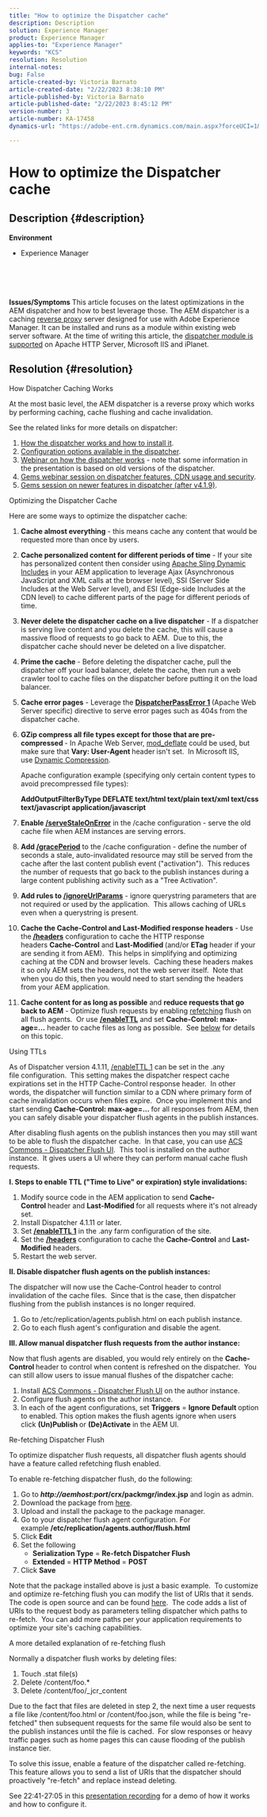 ```yaml
---
title: "How to optimize the Dispatcher cache"
description: Description
solution: Experience Manager
product: Experience Manager
applies-to: "Experience Manager"
keywords: "KCS"
resolution: Resolution
internal-notes: 
bug: False
article-created-by: Victoria Barnato
article-created-date: "2/22/2023 8:38:10 PM"
article-published-by: Victoria Barnato
article-published-date: "2/22/2023 8:45:12 PM"
version-number: 3
article-number: KA-17458
dynamics-url: "https://adobe-ent.crm.dynamics.com/main.aspx?forceUCI=1&pagetype=entityrecord&etn=knowledgearticle&id=3b6f9ccd-f0b2-ed11-83fe-6045bd0067ea"

---
```

# How to optimize the Dispatcher cache

## Description {#description}

<b>Environment</b>
- Experience Manager

<br><br> <br><br><b>Issues/Symptoms</b>
This article focuses on the latest optimizations in the AEM dispatcher and how to best leverage those. The AEM dispatcher is a caching [reverse proxy](https://stackoverflow.com/questions/224664/difference-between-proxy-server-and-reverse-proxy-server) server designed for use with Adobe Experience Manager. It can be installed and runs as a module within existing web server software. At the time of writing this article, the [dispatcher module is supported](https://helpx.adobe.com/experience-manager/dispatcher/using/dispatcher-install.html) on Apache HTTP Server, Microsoft IIS and iPlanet.


## Resolution {#resolution}


How Dispatcher Caching Works

At the most basic level, the AEM dispatcher is a reverse proxy which works by performing caching, cache flushing and cache invalidation.

See the related links for more details on dispatcher:

1. [How the dispatcher works and how to install it](https://helpx.adobe.com/experience-manager/dispatcher/using/dispatcher.html).
2. [Configuration options available in the dispatcher](https://helpx.adobe.com/experience-manager/dispatcher/using/dispatcher-configuration.html).
3. [Webinar on how the dispatcher works](https://github.com/cqsupport/webinar-dispatchercache) - note that some information in the presentation is based on old versions of the dispatcher.
4. [Gems webinar session on dispatcher features, CDN usage and security](https://experienceleague.adobe.com/docs/experience-manager-gems-events/gems/gems2015/aem-dispatcher-caching-new-features-and-optimizations.html?lang=en).
5. [Gems session on newer features in dispatcher (after v4.1.9)](https://helpx.adobe.com/experience-manager/kt/eseminars/gems/aem-dispatcher.html).


Optimizing the Dispatcher Cache

Here are some ways to optimize the dispatcher cache:

1. <b>Cache almost everything</b> - this means cache any content that would be requested more than once by users.
2. <b>Cache personalized content for different periods of time</b> - If your site has personalized content then consider using [Apache Sling Dynamic Includes](https://helpx.adobe.com/experience-manager/kt/platform-repository/using/sling-dynamic-include-technical-video-setup.html) in your AEM application to leverage Ajax (Asynchronous JavaScript and XML calls at the browser level), SSI (Server Side Includes at the Web Server level), and ESI (Edge-side Includes at the CDN level) to cache different parts of the page for different periods of time.
3. <b>Never delete the dispatcher cache on a live dispatcher</b> - If a dispatcher is serving live content and you delete the cache, this will cause a massive flood of requests to go back to AEM.  Due to this, the dispatcher cache should never be deleted on a live dispatcher.
4. <b>Prime the cache </b>- Before deleting the dispatcher cache, pull the dispatcher off your load balancer, delete the cache, then run a web crawler tool to cache files on the dispatcher before putting it on the load balancer.
5. <b>Cache error pages</b> - Leverage the <b>[DispatcherPassError 1](https://helpx.adobe.com/experience-manager/dispatcher/using/dispatcher-install.html#ApacheWebServer) </b>(Apache Web Server specific) directive to serve error pages such as 404s from the dispatcher cache.
6. <b>GZip compress all file types except for those that are pre-compressed </b>- In Apache Web Server, [mod_deflate](https://httpd.apache.org/docs/2.4/mod/mod_deflate.html) could be used, but make sure that <b>Vary: User-Agent </b>header<b> </b>isn't set.  In Microsoft IIS, use [Dynamic Compression](https://docs.microsoft.com/en-us/iis/configuration/system.webserver/httpcompression/).

    Apache configuration example (specifying only certain content types to avoid precompressed file types):

    <b>AddOutputFilterByType DEFLATE text/html text/plain text/xml text/css text/javascript application/javascript</b>
7. <b>Enable [/serveStaleOnError](https://helpx.adobe.com/experience-manager/kb/ServeStaleContentOnError.html)</b> in the /cache configuration - serve the old cache file when AEM instances are serving errors.
8. <b>Add [/gracePeriod](https://docs.adobe.com/content/help/en/experience-manager-dispatcher/using/configuring/dispatcher-configuration.html#configuring-the-dispatcher-cache-cache)</b> to the /cache configuration - define the number of seconds a stale, auto-invalidated resource may still be served from the cache after the last content publish event ("activation").  This reduces the number of requests that go back to the publish instances during a large content publishing activity such as a "Tree Activation".
9. <b>Add rules to [/ignoreUrlParams](https://helpx.adobe.com/experience-manager/dispatcher/using/dispatcher-configuration.html#IgnoringURLParameters)</b> - ignore querystring parameters that are not required or used by the application.  This allows caching of URLs even when a querystring is present.
10. <b>Cache the Cache-Control and Last-Modified response headers</b> - Use the<b> [/headers](https://helpx.adobe.com/experience-manager/dispatcher/using/dispatcher-configuration.html#CachingHTTPResponseHeaders)</b> configuration to cache the HTTP response headers <b>Cache-Control</b> and <b>Last-Modified </b>(and/or <b>ETag</b> header if your are sending it from AEM).  This helps in simplifying and optimizing caching at the CDN and browser levels.  Caching these headers makes it so only AEM sets the headers, not the web server itself.  Note that when you do this, then you would need to start sending the headers from your AEM application.
11. <b>Cache content for as long as possible</b> and <b>reduce requests that go back to AEM</b> - Optimize flush requests by enabling [refetching](https://helpx.adobe.com/experience-manager/kb/optimizing-the-dispatcher-cache.html#refetching-flush) flush on all flush agents.  Or use [<b>/enableTTL</b>](https://helpx.adobe.com/experience-manager/kb/optimizing-the-dispatcher-cache.html#use-ttls) and set <b>Cache-Control: max-age=...</b> header to cache files as long as possible.  See [below](https://helpx.adobe.com/experience-manager/kb/optimizing-the-dispatcher-cache.html#use-ttls) for details on this topic.


Using TTLs

As of Dispatcher version 4.1.11, [/enableTTL 1](https://helpx.adobe.com/experience-manager/dispatcher/using/dispatcher-configuration.html#ConfiguringTimeBasedCacheInvalidationenableTTL) can be set in the .any file configuration.  This setting makes the dispatcher respect cache expirations set in the HTTP Cache-Control response header.  In other words, the dispatcher will function similar to a CDN where primary form of cache invalidation occurs when files expire.  Once you implement this and start sending <b>Cache-Control: max-age=... </b>for all responses from AEM, then you can safely disable your dispatcher flush agents in the publish instances.

After disabling flush agents on the publish instances then you may still want to be able to flush the dispatcher cache.  In that case, you can use [ACS Commons - Dispatcher Flush UI](https://adobe-consulting-services.github.io/acs-aem-commons/features/dispatcher-flush-ui/index.html).  This tool is installed on the author instance.  It gives users a UI where they can perform manual cache flush requests.

<b>I. Steps to enable TTL ("Time to Live" or expiration) style invalidations:</b>

1. Modify source code in the AEM application to send <b>Cache-Control </b>header and <b>Last-Modified </b>for all requests where it's not already set.
2. Install Dispatcher 4.1.11 or later.
3. Set <b>[/enableTTL 1](https://helpx.adobe.com/experience-manager/dispatcher/using/dispatcher-configuration.html#ConfiguringTimeBasedCacheInvalidationenableTTL)</b> in the .any farm configuration of the site.
4. Set the <b>[/headers](https://helpx.adobe.com/experience-manager/dispatcher/using/dispatcher-configuration.html#CachingHTTPResponseHeaders) </b>configuration to cache the <b>Cache-Control</b> and <b>Last-Modified</b> headers.
5. Restart the web server.


<b>II. Disable dispatcher flush agents on the publish instances:</b>

The dispatcher will now use the Cache-Control header to control invalidation of the cache files.  Since that is the case, then dispatcher flushing from the publish instances is no longer required.

1. Go to /etc/replication/agents.publish.html on each publish instance.
2. Go to each flush agent's configuration and disable the agent.


<b>III. Allow manual dispatcher flush requests from the author instance:</b>

Now that flush agents are disabled, you would rely entirely on the <b>Cache-Control </b>header to control when content is refreshed on the dispatcher.  You can still allow users to issue manual flushes of the dispatcher cache:

1. Install [ACS Commons - Dispatcher Flush UI](https://adobe-consulting-services.github.io/acs-aem-commons/features/dispatcher-flush-ui/index.html) on the author instance.
2. Configure flush agents on the author instance.
3. In each of the agent configurations, set <b>Triggers</b> = <b>Ignore Default </b>option to enabled. This option makes the flush agents ignore when users click <b>(Un)Publish </b>or <b>(De)Activate</b> in the AEM UI.


Re-fetching Dispatcher Flush

To optimize dispatcher flush requests, all dispatcher flush agents should have a feature called refetching flush enabled.

To enable re-fetching dispatcher flush, do the following:

1. Go to <b>*http://aemhost:port*/crx/packmgr/index.jsp</b> and login as admin.
2. Download the package from [here](https://github.com/cqsupport/webinar-dispatchercache/blob/master/packages/dispatcher-flush-refetch-samplecode-1.0.zip?raw=true).
3. Upload and install the package to the package manager.
4. Go to your dispatcher flush agent configuration. For example <b>/etc/replication/agents.author/flush.html</b>
5. Click <b>Edit</b>
6. Set the following
    - <b>Serialization Type</b> = <b>Re-fetch Dispatcher Flush</b>
    - <b>Extended</b> = <b>HTTP Method</b> = <b>POST</b>
7. Click <b>Save</b>


Note that the package installed above is just a basic example.  To customize and optimize re-fetching flush you can modify the list of URIs that it sends.  The code is open source and can be found [here](https://github.com/cqsupport/webinar-dispatchercache/tree/master/src/refetching-flush-agent/refetch-bundle).  The code adds a list of URIs to the request body as parameters telling dispatcher which paths to re-fetch.  You can add more paths per your application requirements to optimize your site's caching capabilities.

A more detailed explanation of re-fetching flush

Normally a dispatcher flush works by deleting files:

1. Touch .stat file(s)
2. Delete /content/foo.\*
3. Delete /content/foo/_jcr_content


Due to the fact that files are deleted in step 2, the next time a user requests a file like /content/foo.html or /content/foo.json, while the file is being "re-fetched" then subsequent requests for the same file would also be sent to the publish instances until the file is cached.  For slow responses or heavy traffic pages such as home pages this can cause flooding of the publish instance tier.

To solve this issue, enable a feature of the dispatcher called re-fetching.  This feature allows you to send a list of URIs that the dispatcher should proactively "re-fetch" and replace instead deleting.

See 22:41-27:05 in this [presentation recording](https://my.adobeconnect.com/p7th2gf8k43) for a demo of how it works and how to configure it.

